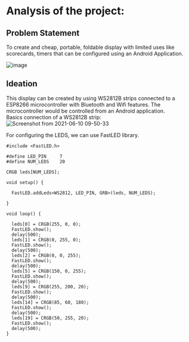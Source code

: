# Analysis of the project:
## Problem Statement
To create and cheap, portable, foldable display with limited uses like scorecards, timers that can be configured using an Android Application.

![image](https://user-images.githubusercontent.com/84671311/121397933-71585080-c972-11eb-8b35-146960d79330.png)

## Ideation
This display can be created by using WS2812B strips connected to a ESP8266 microcontroller with Bluetooth and Wifi features. The microcontroller would be controlled from an Android application.  
Basics connection of a WS2812B strip:  
![Screenshot from 2021-06-10 09-50-33](https://user-images.githubusercontent.com/84671311/121464487-93cd8680-c9d1-11eb-843f-916e832d2361.png)

For configuring the LEDS, we can use FastLED library.
```
#include <FastLED.h>  

#define LED_PIN     7  
#define NUM_LEDS    20  

CRGB leds[NUM_LEDS];  

void setup() {  

  FastLED.addLeds<WS2812, LED_PIN, GRB>(leds, NUM_LEDS);  
  
}  

void loop() {  
  
  leds[0] = CRGB(255, 0, 0);  
  FastLED.show();  
  delay(500);    
  leds[1] = CRGB(0, 255, 0);  
  FastLED.show();  
  delay(500);  
  leds[2] = CRGB(0, 0, 255);  
  FastLED.show();  
  delay(500);  
  leds[5] = CRGB(150, 0, 255);  
  FastLED.show();  
  delay(500);
  leds[9] = CRGB(255, 200, 20);
  FastLED.show();
  delay(500);
  leds[14] = CRGB(85, 60, 180);
  FastLED.show();
  delay(500);
  leds[19] = CRGB(50, 255, 20);
  FastLED.show();
  delay(500);
}
```


 
